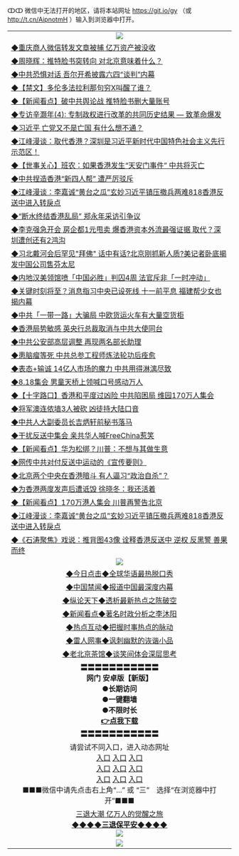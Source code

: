 ↀↀ 微信中无法打开的地区，请将本站网址 https://git.io/gy （或 http://t.cn/AipnotmH ）输入到浏览器中打开。 

<table>
  <tr>
    <td align=center><img src="https://github.com/gyhhx/image-upload/blob/master/ogate-c.JPG" /></td>
  </tr>
  <tr>
<td align=left>
<a href="https://z7e5m3p3.stackpathcdn.com/oo.aspx?name=c1065501&key=iulvfagzrxnrcwra&from=gy">◆重庆商人微信转发文章被捕 亿万资产被没收</a><br/></td>
  </tr>
  <tr>
<td align=left>
<a href="https://z7e5m3p3.stackpathcdn.com/oo.aspx?name=c1065557&key=iulvfagzrxnrcwra&from=gy">◆周晓辉：推特脸书突转向 对北京意味着什么？</a><br/></td>
 </tr>
  <tr>
<td align=left>
<a href="https://z7e5m3p3.stackpathcdn.com/oo.aspx?name=c1065582&key=iulvfagzrxnrcwra&from=gy">◆中共恐惧对话 吾尔开希披露六四“谈判”内幕</a><br/></td>
 </tr>
   <tr>
<td align=left>
<a href="https://z7e5m3p3.stackpathcdn.com/oo.aspx?name=c1065515&key=iulvfagzrxnrcwra&from=gy">◆【禁文】多伦多法拉利那句穷X叫醒了谁？</a><br/></td>
   </tr> 
  <tr>
<td align=left>
<a href="https://z7e5m3p3.stackpathcdn.com/oo.aspx?name=c1065571&key=iulvfagzrxnrcwra&from=gy">◆【新闻看点】破中共舆论战 推特脸书删大量账号</a><br/></td>
  </tr> 
 <tr>
<td align=left>
<a href="https://z7e5m3p3.stackpathcdn.com/oo.aspx?name=c1065492&key=iulvfagzrxnrcwra&from=gy">◆专访辛灏年(4): 专制政权进行改革的共同历史结果 — 致革命爆发</a><br/>
</td>
   </tr>
 <tr>
<td align=left>
<a href="https://z7e5m3p3.stackpathcdn.com/oo.aspx?name=c1065372&key=iulvfagzrxnrcwra&from=gy">◆习近平 亡党又不是亡国 有什么想不通？</a><br/></td>
  </tr>
  <tr>
<td align=left>
<a href="https://z7e5m3p3.stackpathcdn.com/oo.aspx?name=c1065642&key=iulvfagzrxnrcwra&from=gy">◆江峰漫谈：取代香港？深圳是习近平新时代中国特色社会主义先行示范区！</a><br/></td>
 </tr>
   <tr>
<td align=left>
<a href="https://z7e5m3p3.stackpathcdn.com/oo.aspx?name=c816851_30_1&key=iulvfagzrxnrcwra&from=gy">◆【世事关心】班农：如果香港发生“天安门事件” 中共将灭亡</a><br/>
</td>
   </tr>
 <tr>
<td align=left>
<a href="https://z7e5m3p3.stackpathcdn.com/oo.aspx?name=c1065488&key=iulvfagzrxnrcwra&from=gy">◆中共捏造香港“新四人帮” 遭严厉驳斥</a><br/></td>
  </tr>
  <tr>
<td align=left>
<a href="https://z7e5m3p3.stackpathcdn.com/oo.aspx?name=c1065290&key=iulvfagzrxnrcwra&from=gy">◆江峰漫谈：李嘉诚“黄台之瓜”玄妙习近平镇压撤兵两难818香港反送中进入转戾点</a><br/></td>
 </tr>
  <tr>
<td align=left>
<a href="https://z7e5m3p3.stackpathcdn.com/oo.aspx?name=c1065503&key=iulvfagzrxnrcwra&from=gy">◆“断水终结香港乱局” 郑永年采访引争议</a><br/></td>
 </tr>
   <tr>
<td align=left>
<a href="https://z7e5m3p3.stackpathcdn.com/oo.aspx?name=c1065470&key=iulvfagzrxnrcwra&from=gy">◆李克强急开会 房企都1元甩卖 爆香港资本外流最强证据 取代？深圳遭创还有2鸿沟</a><br/></td>
   </tr> 
  <tr>
<td align=left>
<a href="https://z7e5m3p3.stackpathcdn.com/oo.aspx?name=c1065469&key=iulvfagzrxnrcwra&from=gy">◆习北戴河会后罕见"拜佛" 话中有话?北京刚抓新人质?美记者卧底揭发中国公司售芬太尼</a><br/></td>
  </tr> 
 <tr>
<td align=left>
<a href="https://z7e5m3p3.stackpathcdn.com/oo.aspx?name=c1065555&key=iulvfagzrxnrcwra&from=gy">◆内地汉美领馆喷「中国必胜」判囚4周 法官斥非「一时冲动」</a><br/>
</td>
   </tr>
 <tr>
<td align=left>
<a href="https://z7e5m3p3.stackpathcdn.com/oo.aspx?name=c1065436&key=iulvfagzrxnrcwra&from=gy">◆关键时刻将至？消息指习中央已设死线 十一前平息 福建帮少女也揭内幕</a><br/>
</td>
   </tr>
 <tr>
<td align=left>
<a href="https://z7e5m3p3.stackpathcdn.com/oo.aspx?name=c1065520&key=iulvfagzrxnrcwra&from=gy">◆中共「一带一路」大骗局 中欧货运火车有大量空货柜</a><br/></td>
  </tr>
  <tr>
<td align=left>
<a href="https://z7e5m3p3.stackpathcdn.com/oo.aspx?name=c1065580&key=iulvfagzrxnrcwra&from=gy">◆香港局势敏感 英央行总裁取消与中共大使同台</a><br/></td>
 </tr>
   <tr>
<td align=left>
<a href="https://z7e5m3p3.stackpathcdn.com/oo.aspx?name=c1065524&key=iulvfagzrxnrcwra&from=gy">◆中共公安部高层调整 再现两名部长助理</a><br/>
</td>
   </tr>
 <tr>
<td align=left>
<a href="https://z7e5m3p3.stackpathcdn.com/oo.aspx?name=c1065606&key=iulvfagzrxnrcwra&from=gy">◆患脑瘤等死 中共总参工程师炼法轮功后痊愈</a><br/>
</td>
</tr> 
<tr>
<td align=left>
<a href="https://z7e5m3p3.stackpathcdn.com/oo.aspx?name=c1065643&key=iulvfagzrxnrcwra&from=gy">◆表态+输诚 14亿人市场的魔力 中共用得淋漓尽致</a><br/>
</td>       
</tr> 

  <tr>
<td align=left>
<a href="https://z7e5m3p3.stackpathcdn.com/oo.aspx?name=c1065092&key=iulvfagzrxnrcwra&from=gy">◆8.18集会 男童天桥上领喊口号感动万人</a><br/></td>
  </tr>
  <tr>
<td align=left>
<a href="https://z7e5m3p3.stackpathcdn.com/oo.aspx?name=c1065337&key=iulvfagzrxnrcwra&from=gy">◆【十字路口】香港和平度过凶险 中共陷困局 维园170万人集会</a><br/></td>
 </tr>
  <tr>
<td align=left>
<a href="https://z7e5m3p3.stackpathcdn.com/oo.aspx?name=c1065184&key=iulvfagzrxnrcwra&from=gy">◆将军澳连侬墙3人被砍 凶徒持大陆口音</a><br/></td>
 </tr>
   <tr>
<td align=left>
<a href="https://z7e5m3p3.stackpathcdn.com/oo.aspx?name=c1065015&key=iulvfagzrxnrcwra&from=gy">◆中共人大副委员长吉炳轩前秘书落马</a><br/></td>
   </tr> 
  <tr>
<td align=left>
<a href="https://z7e5m3p3.stackpathcdn.com/oo.aspx?name=c1065208&key=iulvfagzrxnrcwra&from=gy">◆干扰反送中集会 亲共华人喊FreeChina惹笑</a><br/></td>
  </tr> 
 <tr>
<td align=left>
<a href="https://z7e5m3p3.stackpathcdn.com/oo.aspx?name=c1065182&key=iulvfagzrxnrcwra&from=gy">◆【新闻看点】华为松绑？川普：不想与其做生意</a><br/>
</td>
   </tr>
 <tr>
<td align=left>
<a href="https://z7e5m3p3.stackpathcdn.com/oo.aspx?name=c1065164&key=iulvfagzrxnrcwra&from=gy">◆网传中共对付反送中运动的《宣传要则》</a><br/></td>
  </tr>
  <tr>
<td align=left>
<a href="https://z7e5m3p3.stackpathcdn.com/oo.aspx?name=c1065117&key=iulvfagzrxnrcwra&from=gy">◆北京两个中央在香港暗斗 有人逼习“政治自杀”？</a><br/></td>
 </tr>
   <tr>
<td align=left>
<a href="https://z7e5m3p3.stackpathcdn.com/oo.aspx?name=c1065225&key=iulvfagzrxnrcwra&from=gy">◆为香港两度发声后遭诋毁 徐晓冬：我还活着</a><br/>
</td>
   </tr>
 <tr>
<td align=left>
<a href="https://z7e5m3p3.stackpathcdn.com/oo.aspx?name=c1065141&key=iulvfagzrxnrcwra&from=gy">◆【新闻看点】170万港人集会 川普再警告北京</a><br/></td>
  </tr>
  <tr>
<td align=left>
<a href="https://z7e5m3p3.stackpathcdn.com/oo.aspx?name=c1065290&key=iulvfagzrxnrcwra&from=gy">◆江峰漫谈：李嘉诚“黄台之瓜”玄妙习近平镇压撤兵两难818香港反送中进入转戾点</a><br/></td>
 </tr>
  <tr>
<td align=left>
<a href="https://z7e5m3p3.stackpathcdn.com/oo.aspx?name=c1065175&key=iulvfagzrxnrcwra&from=gy">◆《石涛聚焦》戏说：推背图43像 诠释香港反送中 逆权 反黑警 善果而终</a><br/></td>
 </tr>
  <tr>
    <td align=center><img src="https://github.com/gyhhx/image-upload/blob/master/20190822.jpg" /></td>
  </tr>
   <tr>
   <td align=center> 
<a href="https://xvery.li/oo.aspx?name=c816850&key=lvvdiyawanfwimxk&from=gy&tag=9877">◆今日点击◆全球华语最热脱口秀</a><br/>
    </td>
  </tr>
  <tr>
  <td align=center>
<a href="https://xvery.li/oo.aspx?name=c816860&key=lvvdiyawanfwimxk&from=gy&tag=99733110">◆中国禁闻◆报道中国最深度内幕</a><br/>
   </tr>
  <tr>
     <td align=center>
<a href="https://xvery.li/oo.aspx?name=c816855&key=lvvdiyawanfwimxk&from=gy&tag=997110">◆纵论天下◆透析最新热点之陈破空</a><br/>
   </tr>
   <tr>
      <td align=center>
<a href="https://xvery.li/oo.aspx?name=c838308&key=lvvdiyawanfwimxk&from=gy&tag=9973110">◆新闻看点◆著名时政分析之李沐阳</a><br/>
   </tr>
   <tr>
     <td align=center>
<a href="https://xvery.li/oo.aspx?name=c816852&key=lvvdiyawanfwimxk&from=gy&tag=9733110">◆热点互动◆把握时事热点的脉动</a><br/>
   </tr>
   <tr>
      <td align=center>
<a href="https://xvery.li/oo.aspx?name=c816694&key=lvvdiyawanfwimxk&from=gy&tag=93310">◆雷人网事◆讽刺幽默的诙谐小品</a><br/>
   </tr>
   <tr>
    <td align=center>
<a href="https://xvery.li/oo.aspx?name=c816650&key=lvvdiyawanfwimxk&from=gy&tag=9973110">◆老北京茶馆◆谈笑间体会深层思考</a><br/>
   </tr>
  <tr>
    <td align=center>
 <b>〓〓〓〓〓〓〓〓〓〓〓<br/>网门 安卓版【新版】<br/> ●长期访问<br/> ●一键翻墙<br/>  ●不限时长<br/> 
 <a href="https://share.weiyun.com/5RqCKCe">👉<b>点我下载</a><br/>〓〓〓〓〓〓〓〓〓〓〓<br/>
    </td>
    </tr>
   <tr>
    <td align=center>请尝试不同入口，进入动态网址<br/>
      <a href="https://s3.us-east-2.amazonaws.com/ogateo/show.htm">入口</a>
      <a href="https://s3.ca-central-1.amazonaws.com/ogatec/show.htm">入口</a>
      <a href="https://s3.ap-southeast-2.amazonaws.com/ogatey/show.htm">入口</a><br/>
      <a href="https://s3.ap-northeast-2.amazonaws.com/ogates/show.htm">入口</a>
      <a href="https://s3.eu-central-1.amazonaws.com/ogatef/show.htm">入口</a>
      <a href="https://s3.ap-south-1.amazonaws.com/ogatem/show.htm">入口</a><br/>
      <a href="https://s3-us-west-1.amazonaws.com/ogaten/show.htm">入口</a>
      <a href="https://s3.eu-west-2.amazonaws.com/ogatel/show.htm">入口</a>
      <a href="https://s3.ap-northeast-1.amazonaws.com/ogatet/show.htm">入口</a><br/>
      ■■■微信中请先点击右上角“...” 或 “三”　选择“在浏览器中打开”■■■<b><br/>
    </td>
  </tr>
  <tr>  
  <td align=center>
  <a href="http://ctbtfdoocixoa.global.ssl.fastly.net/oo.aspx?name=c894205&key=ofejcfaxcltk&from=gy&tag=9973110">三退大潮 亿万人的觉醒之旅</a><br/>
      <a href="http://ctbtfdoocixoa.global.ssl.fastly.net/oo.aspx?name=ogQuit.aspx&key=ofejcfaxcltk&from=gy"><b>◆◆◆◆三退保平安◆◆◆◆<br/></a>
      <img src="https://github.com/gyhhx/image-upload/blob/master/3t.jpg" /><br/>
      </td>
  </tr>
   <tr>
    <td align=center><img src="https://raw.githubusercontent.com/oGate2/Up/master/oGate_640.jpg"/></td>
  </tr>
</table>



